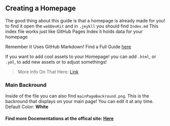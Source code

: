 ## Creating a Homepage

The good thing about this guide is that a homepage is already made for you! to find it open the `webDevKit` and in `.jeykll` you should find `Index.md` This index file works just like GitHub Pages Index it holds data for your homepage

Remember It Uses GitHub Markdown! Find a Full Guide [here](https://guides.github.com/features/mastering-markdown/)

If you want to add cool assets to your Homepage! you can add `.html`, or `.yml`, to add new assets or to adjust somethings!
> More Info On That Here: [Link](https://kadedevteam.github.io/Pages-Guides/assets)

### Main Backround
Inside of the file you can also find `mainPageBackround.png`. This is the backround that displays on your main page! You can edit it at any time. Default Color: **White**

#### Find more Docementations at the offical site: [Here](https://kadedevteam.github.io/Documentations/)

